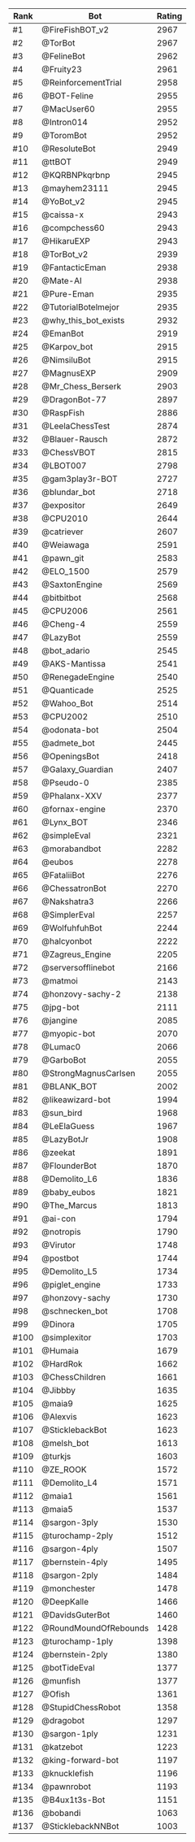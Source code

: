 Rank|Bot|Rating
---|---|---
#1|@FireFishBOT_v2|2967
#2|@TorBot|2967
#3|@FelineBot|2962
#4|@Fruity23|2961
#5|@ReinforcementTrial|2958
#6|@BOT-Feline|2955
#7|@MacUser60|2955
#8|@Intron014|2952
#9|@ToromBot|2952
#10|@ResoluteBot|2949
#11|@ttBOT|2949
#12|@KQRBNPkqrbnp|2945
#13|@mayhem23111|2945
#14|@YoBot_v2|2945
#15|@caissa-x|2943
#16|@compchess60|2943
#17|@HikaruEXP|2943
#18|@TorBot_v2|2939
#19|@FantacticEman|2938
#20|@Mate-AI|2938
#21|@Pure-Eman|2935
#22|@TutorialBotelmejor|2935
#23|@why_this_bot_exists|2932
#24|@EmanBot|2919
#25|@Karpov_bot|2915
#26|@NimsiluBot|2915
#27|@MagnusEXP|2909
#28|@Mr_Chess_Berserk|2903
#29|@DragonBot-77|2897
#30|@RaspFish|2886
#31|@LeelaChessTest|2874
#32|@Blauer-Rausch|2872
#33|@ChessVBOT|2815
#34|@LBOT007|2798
#35|@gam3play3r-BOT|2727
#36|@blundar_bot|2718
#37|@expositor|2649
#38|@CPU2010|2644
#39|@catriever|2607
#40|@Weiawaga|2591
#41|@pawn_git|2583
#42|@ELO_1500|2579
#43|@SaxtonEngine|2569
#44|@bitbitbot|2568
#45|@CPU2006|2561
#46|@Cheng-4|2559
#47|@LazyBot|2559
#48|@bot_adario|2545
#49|@AKS-Mantissa|2541
#50|@RenegadeEngine|2540
#51|@Quanticade|2525
#52|@Wahoo_Bot|2514
#53|@CPU2002|2510
#54|@odonata-bot|2504
#55|@admete_bot|2445
#56|@OpeningsBot|2418
#57|@Galaxy_Guardian|2407
#58|@Pseudo-0|2385
#59|@Phalanx-XXV|2377
#60|@fornax-engine|2370
#61|@Lynx_BOT|2346
#62|@simpleEval|2321
#63|@morabandbot|2282
#64|@eubos|2278
#65|@FataliiBot|2276
#66|@ChessatronBot|2270
#67|@Nakshatra3|2266
#68|@SimplerEval|2257
#69|@WolfuhfuhBot|2244
#70|@halcyonbot|2222
#71|@Zagreus_Engine|2205
#72|@serversofflinebot|2166
#73|@matmoi|2143
#74|@honzovy-sachy-2|2138
#75|@jpg-bot|2111
#76|@jangine|2085
#77|@myopic-bot|2070
#78|@Lumac0|2066
#79|@GarboBot|2055
#80|@StrongMagnusCarlsen|2055
#81|@BLANK_BOT|2002
#82|@likeawizard-bot|1994
#83|@sun_bird|1968
#84|@LeElaGuess|1967
#85|@LazyBotJr|1908
#86|@zeekat|1891
#87|@FlounderBot|1870
#88|@Demolito_L6|1836
#89|@baby_eubos|1821
#90|@The_Marcus|1813
#91|@ai-con|1794
#92|@notropis|1790
#93|@Virutor|1748
#94|@postbot|1744
#95|@Demolito_L5|1734
#96|@piglet_engine|1733
#97|@honzovy-sachy|1730
#98|@schnecken_bot|1708
#99|@Dinora|1705
#100|@simplexitor|1703
#101|@Humaia|1679
#102|@HardRok|1662
#103|@ChessChildren|1661
#104|@Jibbby|1635
#105|@maia9|1625
#106|@Alexvis|1623
#107|@SticklebackBot|1623
#108|@melsh_bot|1613
#109|@turkjs|1603
#110|@ZE_ROOK|1572
#111|@Demolito_L4|1571
#112|@maia1|1561
#113|@maia5|1537
#114|@sargon-3ply|1530
#115|@turochamp-2ply|1512
#116|@sargon-4ply|1507
#117|@bernstein-4ply|1495
#118|@sargon-2ply|1484
#119|@monchester|1478
#120|@DeepKalle|1466
#121|@DavidsGuterBot|1460
#122|@RoundMoundOfRebounds|1428
#123|@turochamp-1ply|1398
#124|@bernstein-2ply|1380
#125|@botTideEval|1377
#126|@munfish|1377
#127|@Ofish|1361
#128|@StupidChessRobot|1358
#129|@dragobot|1297
#130|@sargon-1ply|1231
#131|@katzebot|1223
#132|@king-forward-bot|1197
#133|@knucklefish|1196
#134|@pawnrobot|1193
#135|@B4ux1t3s-Bot|1151
#136|@bobandi|1063
#137|@SticklebackNNBot|1003
